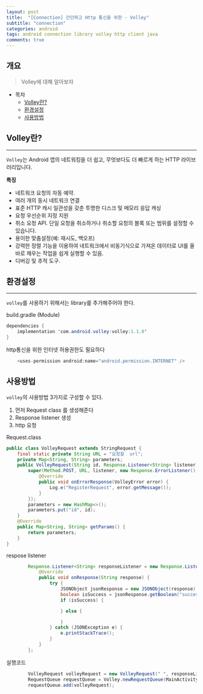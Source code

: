 ```yaml
---
layout: post
title:  "[Connection] 간단하고 Http 통신을 위한 - Volley"
subtitle: "connection"
categories: android
tags: android connection library volley http client java
comments: true
---
```



## 개요
> Volley에 대해 알아보자
  
- 목차
	- [Volley란?](#Volley란?) 
	- [환경설정](#환경설정)
	- [사용방법](#사용방법)
 
## Volley란?
---
`Volley`는 Android 앱의 네트워킹을 더 쉽고, 무엇보다도 더 빠르게 하는 HTTP 라이브러리입니다.

__특징__

* 네트워크 요청의 자동 예약.
* 여러 개의 동시 네트워크 연결
* 표준 HTTP 캐시 일관성을 갖춘 투명한 디스크 및 메모리 응답 캐싱
* 요청 우선순위 지정 지원
* 취소 요청 API. 단일 요청을 취소하거나 취소할 요청의 블록 또는 범위를 설정할 수 있습니다.
* 용이한 맞춤설정(예: 재시도, 백오프)
* 강력한 정렬 기능을 이용하여 네트워크에서 비동기식으로 가져온 데이터로 UI를 올바로 채우는 작업을 쉽게 실행할 수 있음.
* 디버깅 및 추적 도구.


## 환경설정
---
`volley`를 사용하기 위해서는 library를 추가해주어야 한다.

build.gradle (Module)
```java
dependencies {
    implementation 'com.android.volley:volley:1.1.0'
}
```

http통신을 위한 인터넷 허용권한도 필요하다
```java
    <uses-permission android:name="android.permission.INTERNET" />
```

## 사용방법
`volley`의 사용방법 3가지로 구성할 수 있다.

1. 먼저 Request class 를 생성해준다
2. Response listener 생성
3. http 요청

Request.class
```java
public class VolleyRequest extends StringRequest {
    final static private String URL = "요청할  url";
    private Map<String, String> parameters;
    public VolleyRequest(String id, Response.Listener<String> listener) {
        super(Method.POST, URL, listener, new Response.ErrorListener() {
            @Override
            public void onErrorResponse(VolleyError error) {
                Log.e("RegisterRequest", error.getMessage());
            }
        });
        parameters = new HashMap<>();
        parameters.put("id", id);
    }
    @Override
    public Map<String, String> getParams() {
        return parameters;
    }
}

```

respose listener
```java
        Response.Listener<String> responseListener = new Response.Listener<String>() {
            @Override
            public void onResponse(String response) {
                try {
                    JSONObject jsonResponse = new JSONObject(response);
                    boolean isSuccess = jsonResponse.getBoolean("success");
                    if (isSuccess) {

                    } else {

                    }
                } catch (JSONException e) {
                    e.printStackTrace();
                }
            }
        };


```

실행코드
```java
        VolleyRequest volleyRequest = new VolleyRequest(" ", responseListener);
        RequestQueue requestQueue = Volley.newRequestQueue(MainActivity.this);
        requestQueue.add(volleyRequest);
```


